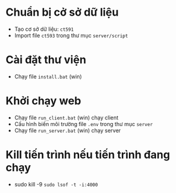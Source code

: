 # Chuẩn bị cở sở dữ liệu

* Tạo cơ sở dữ liệu: ```ct591```
* Import file ```ct593``` trong thư mục ```server/script ```

# Cài đặt thư viện

* Chạy file ```install.bat``` (win)

# Khởi chạy web

* Chạy file ```run_client.bat``` (win) chạy client
* Cấu hình biến môi trường file ```.env``` trong thư mục ```server```
* Chạy file ```run_server.bat``` (win) chạy server

# Kill tiến trình nếu tiến trình đang chạy
* sudo kill -9 `sudo lsof -t -i:4000`


